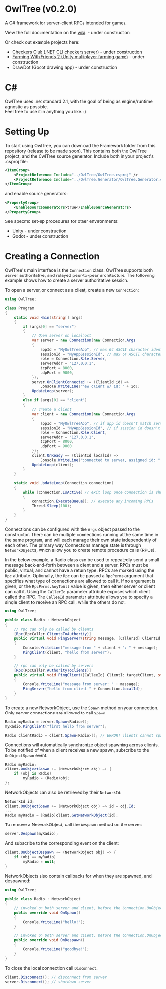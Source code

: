 # OwlTree (v0.2.0)
A C# framework for server-client RPCs intended for games.

View the full documentation on the [wiki](https://github.com/CaptainToTo/owl-tree/wiki). - under construction

Or check out example projects here:
- [Checkers Club (.NET CLI checkers server)](https://github.com/CaptainToTo/checkers-club) - under construction
- [Farming With Friends 2 (Unity multiplayer farming game)](https://github.com/CaptainToTo/Farming-With-Friends-2) - under construction
- DrawDot (Godot drawing app) - under construction

# C# 

OwlTree uses .net standard 2.1, with the goal of being as engine/runtime agnostic as possible.\
Feel free to use it in anything you like. :)

# Setting Up

To start using OwlTree, you can download the Framework folder from this repository (release to be made soon). This contains both the OwlTree project, and the OwlTree source generator. Include both in your project's .csproj file:

```xml
<ItemGroup>
    <ProjectReference Include="../OwlTree/OwlTree.csproj" />
    <ProjectReference Include="../OwlTree.Generator/OwlTree.Generator.csproj" OutputItemType="analyzer" ReferenceOutputAssembly="false" />
</ItemGroup>
```

and enable source generators:

```xml
<PropertyGroup>
    <EnableSourceGenerators>true</EnableSourceGenerators>
</PropertyGroup>
```

See specific set-up procedures for other environments:
- Unity - under construction
- Godot - under construction

# Creating a Connection

OwlTree's main interface is the `Connection` class. OwlTree supports both server authoritative, and relayed peer-to-peer architecture. The following example shows how to create a server authoritative session.

To open a server, or connect as a client, create a new `Connection`:

```cs
using OwlTree;

class Program
{
    static void Main(string[] args)
    {
        if (args[0] == "server")
        {
            // Open server on localhost
            var server = new Connection(new Connection.Args
            {
                appId = "MyOwlTreeApp", // max 64 ASCII character identifier for your app
                sessionId = "MyAppSessionId", // max 64 ASCII character identifier for a session of your app
                role = Connection.Role.Server,
                serverAddr = "127.0.0.1",
                tcpPort = 8000,
                udpPort = 9000,
            });
            server.OnClientConnected += (ClientId id) => 
                Console.WriteLine("new client w/ id: " + id);
            UpdateLoop(server);
        }
        else if (args[0] == "client")
        {
            // create a client
            var client = new Connection(new Connection.Args
            {
                appId = "MyOwlTreeApp", // if app id doesn't match server's id, connection will be rejected
                sessionId = "MyAppSessionId", // if session id doesn't match server's id, connection will be rejected
                role = Connection.Role.Client,
                serverAddr = "127.0.0.1",
                tcpPort = 8000,
                udpPort = 9000
            });
            client.OnReady += (ClientId localId) => 
                Console.WriteLine("connected to server, assigned id: " + localId);
            UpdateLoop(client);
        }
    }

    static void UpdateLoop(Connection connection)
    {
        while (connection.IsActive) // exit loop once connection is shut down
        {
            connection.ExecuteQueue(); // execute any incoming RPCs
            Thread.Sleep(100);
        }
    }
}
```

Connections can be configured with the `Args` object passed to the constructor. There can be multiple connections running at the same time in the same program, and will each manage their own state independently of each other. The primary way Connections manage state is through `NetworkObject`s, which allow you to create remote procedure calls (RPCs).

In the below example, a Radio class can be used to repeatedly send a small message back-and-forth between a client and a server. RPCs must be public, virtual, and cannot have a return type. RPCs are marked using the `Rpc` attribute. Optionally, the `Rpc` can be passed a `RpcPerms` argument that specifies what type of connections are allowed to call it. If no argument is given, or the `RpcPerms.AnyToAll` value is given, then either server or client can call it. Using the `CallerId` parameter attribute exposes which client called the RPC. The `CalleeId` parameter attribute allows you to specify a single client to receive an RPC call, while the others do not.

```cs
using OwlTree;

public class Radio : NetworkObject
{
    // rpc can only be called by clients
    [Rpc(RpcCaller.ClientsToAuthority)]
    public virtual void PingServer(string message, [CallerId] ClientId client = default)
    {
        Console.WriteLine("message from " + client + ": " + message);
        PingClient(client, "hello from server");
    }

    // rpc can only be called by servers
    [Rpc(RpcCaller.AuthorityToClients)]
    public virtual void PingClient([CalleeId] ClientId targetClient, string message)
    {
        Console.WriteLine("message from server: " + message);
        PingServer("hello from client " + Connection.LocalId);
    }
}
```

To create a new NetworkObject, use the `Spawn` method on your connection. Only server connections are allowed to call `Spawn`.

```cs
Radio myRadio = server.Spawn<Radio>();
myRadio.PingClient("first hello from server");

Radio clientRadio = client.Spawn<Radio>(); // ERROR! clients cannot spawn
```

Connections will automatically synchronize object spawning across clients. To be notified of when a client receives a new spawn, subscribe to the `OnObjectSpawn` event.

```cs
Radio myRadio;
client.OnObjectSpawn += (NetworkObject obj) => {
    if (obj is Radio)
        myRadio = (Radio)obj;
};
```

NetworkObjects can also be retrieved by their `NetworkId`:

```cs
NetworkId id;
client.OnObjectSpawn += (NetworkObject obj) => id = obj.Id;
...
Radio myRadio = (Radio)client.GetNetworkObject(id);
```

To remove a NetworkObject, call the `Despawn` method on the server:

```cs
server.Despawn(myRadio);
```

And subscribe to the corresponding event on the client:

```cs
client.OnObjectDespawn += (NetworkObject obj) => {
    if (obj == myRadio)
        myRadio = null;
}
```

NetworkObjects also contain callbacks for when they are spawned, and despawned:

```cs
using OwlTree;

public class Radio : NetworkObject
{
    // invoked on both server and client, before the Connection.OnObjectSpawn event is invoked
    public override void OnSpawn()
    {
        Console.WriteLine("hello!");
    }

    // invoked on both server and client, before the Connection.OnObjectDespawn event is invoked
    public override void OnDespawn()
    {
        Console.WriteLine("goodbye!");
    }
}
```

To close the local connection call `Disconnect`.

```cs
client.Disconnect(); // disconnect from server
server.Disconnect(); // shutdown server
```
